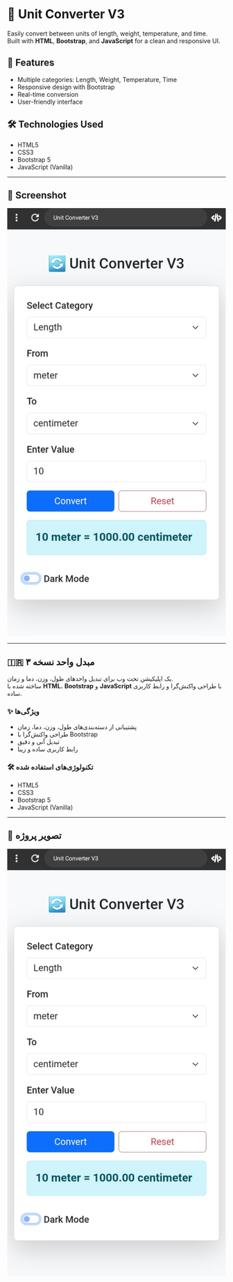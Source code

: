 # 🔄 Unit Converter V3

Easily convert between units of length, weight, temperature, and time.  
Built with **HTML**, **Bootstrap**, and **JavaScript** for a clean and responsive UI.

## 🚀 Features
- Multiple categories: Length, Weight, Temperature, Time
- Responsive design with Bootstrap
- Real-time conversion
- User-friendly interface

## 🛠 Technologies Used
- HTML5
- CSS3
- Bootstrap 5
- JavaScript (Vanilla)

---

## 📸 Screenshot
![Screenshot](screenshot.png)

---

## 🇮🇷 مبدل واحد نسخه ۳

یک اپلیکیشن تحت وب برای تبدیل واحدهای طول، وزن، دما و زمان.  
ساخته شده با **HTML**، **Bootstrap** و **JavaScript** با طراحی واکنش‌گرا و رابط کاربری ساده.

### ✨ ویژگی‌ها
- پشتیبانی از دسته‌بندی‌های طول، وزن، دما، زمان
- طراحی واکنش‌گرا با Bootstrap
- تبدیل آنی و دقیق
- رابط کاربری ساده و زیبا

### 🛠 تکنولوژی‌های استفاده شده
- HTML5
- CSS3
- Bootstrap 5
- JavaScript (Vanilla)

---

## 📸 تصویر پروژه
![تصویر پروژه](screenshot.png)
